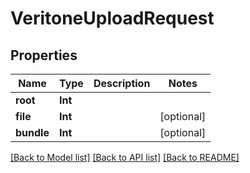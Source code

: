 # VeritoneUploadRequest

## Properties

Name | Type | Description | Notes
------------ | ------------- | ------------- | -------------
**root** | **Int** |  | 
**file** | **Int** |  | [optional] 
**bundle** | **Int** |  | [optional] 

[[Back to Model list]](../#documentation-for-models) [[Back to API list]](../#documentation-for-api-endpoints) [[Back to README]](../)


